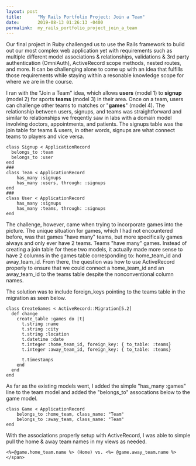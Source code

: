 ```yaml
---
layout: post
title:      "My Rails Portfolio Project: Join a Team"
date:       2019-08-13 01:26:13 -0400
permalink:  my_rails_portfolio_project_join_a_team
---
```



Our final project in Ruby challenged us to use the Rails framework to build out our most complex web application yet with requirements such as multiple different model associations & relationships, validations & 3rd party authentication (OmniAuth), ActiveRecord scope methods, nested routes, and more. It can be challenging alone to come up with an idea that fulfills those requirements while staying within a resonable knowledge scope for where we are in the course. 

I ran with the "Join a Team" idea, which allows **users** (model 1) to **signup** (model 2) for sports **teams** (model 3) in their area. Once on a team, users can challenge other teams to matches or "**games**" (model 4). The relationship between users, signups, and teams was straightforward and similar to relationships we freqently saw in labs with a domain model involving doctors, appointments, and patients. The signups table was the join table for teams & users, in other words, signups are what connect teams to players and vice versa. 

```
class Signup < ApplicationRecord
  belongs_to :team
  belongs_to :user
end
###
class Team < ApplicationRecord
    has_many :signups
    has_many :users, through: :signups
end
###
class User < ApplicationRecord
    has_many :signups
    has_many :teams, through: :signups
end

```

The challenge, however, came when trying to incorporate games into the picture. The unique situation for games, which I had not encountered before, was that games "have many" teams, but more specifically games always and only ever have 2 teams. Teams "have many" games. Instead of creating a join table for these two models, it actually made more sense to have 2 columns in the games table corresponding to: home_team_id and away_team_id. From there, the question was how to use ActiveRecord properly to ensure that we could connect a home_team_id and an away_team_id to the teams table despite the nonconventional column names. 

The solution was to include foreign_keys pointing to the teams table in the migration as seen below. 

```
class CreateGames < ActiveRecord::Migration[5.2]
  def change
    create_table :games do |t|
      t.string :name
      t.string :city
      t.string :location
      t.datetime :date
      t.integer :home_team_id, foreign_key: { to_table: :teams}
      t.integer :away_team_id, foreign_key: { to_table: :teams}

      t.timestamps
    end
  end
end

```

As far as the existing models went, I added the simple "has_many :games" line to the team model and added the "belongs_to" assocations below to the game model.

```
class Game < ApplicationRecord
    belongs_to :home_team, class_name: "Team"
    belongs_to :away_team, class_name: "Team"
end
```

With the associations properly setup with ActiveRecord, I was able to simple pull the home & away team names in my views as needed. 

```
<%=@game.home_team.name %> (Home) vs. <%= @game.away_team.name %></span>
```
